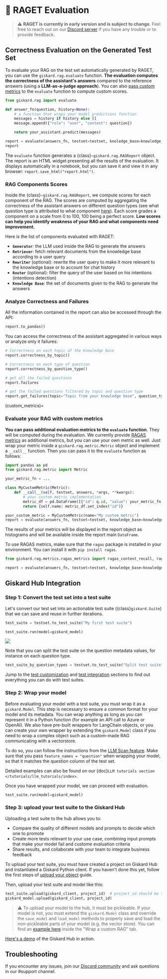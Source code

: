 # 🥇 RAGET Evaluation

> ⚠️ **RAGET is currently in early version and is subject to change**. Feel free to reach out on our [Discord server](https://discord.gg/fkv7CAr3FE) if you have any trouble or to provide feedback.


## Correctness Evaluation on the Generated Test Set

To evaluate your RAG on the test set automatically generated by RAGET, you can use the `giskard.rag.evaluate` function. 
**The evaluation computes the correctness of the assistant's answers** compared to the reference answers (using a 
**LLM-as-a-judge approach**). You can also [pass custom metrics](custom_metrics) to the `evaluate` function to compute 
custom scores.

```python
from giskard.rag import evaluate

def answer_fn(question, history=None):
    # a function that wraps your model predictions function
    messages = history if history else []
    message.append({"role": "user", "content": question})

    return your_assistant.predict(messages)

report = evaluate(answers_fn, testset=testset, knoledge_base=knowledge_base)
report
```

The `evaluate` function generates a {class}`~giskard.rag.RAGReport` object. The report is an HTML widget presenting all 
the results of the evaluation. It displays automatically in a notebook, but you can save it and view it in any browser: 
`report.save_html("report.html")`.

### RAG Components Scores
Inside the {class}`~giskard.rag.RAGReport`, we compute scores for each component of the RAG. The scores are computed by aggregating the correctness of the assistant answers on different question types (see what question type is attributed to what component [here](q_types)). Each score grades a component on a scale from 0 to 100, 100 being a perfect score. **Low scores can help you identify weakness of your RAG and what components need improvement.**

Here is the list of components evaluated with RAGET:
- **`Generator`**: the LLM used inside the RAG to generate the answers
- **`Retriever`**: fetch relevant documents from the knowledge base according to a user query
- **`Rewriter`** (optional): rewrite the user query to make it more relevant to the knowledge base or to account for chat history
- **`Router`** (optional): filter the query of the user based on his intentions (intentions detection)
- **`Knowledge Base`**: the set of documents given to the RAG to generate the answers


### Analyze Correctness and Failures
All the information contained in the report can also be accessed through the API:
    
```python
report.to_pandas()
```

You can access the correctness of the assistant aggregated in various ways or analyze only it failures: 

```python
# Correctness on each topic of the Knowledge Base
report.correctness_by_topic()

# Correctness on each type of question
report.correctness_by_question_type()

# get all the failed questions
report.failures

# get the failed questions filtered by topic and question type
report.get_failures(topic="Topic from your knowledge base", question_type="simple")
```


(custom_metrics)=
### Evaluate your RAG with custom metrics
**You can pass additional evaluation metrics to the `evaluate` function**. They will be computed during the evaluation. We currently provide [RAGAS metrics](https://docs.ragas.io/en/latest/concepts/metrics/index.html) as additional metrics, but you can use your own metric as well. Just wrap your metric inside a `giskard.rag.metric.Metric` object and implement a `__call__` function. Then you can pass it to the `evaluate` function as follows: 

```python
import pandas as pd
from giskard.rag.metric import Metric

your_metric_fn = ...

class MyCustomMetric(Metric):
    def __call__(self, testset, answers, *args, **kwargs):
        # your custom metric implementation
        metric_df = pd.DataFrame([{"id": q.id, "value": your_metric_fn(q, a)} for q, a in zip(testset.itertuples(), answers)])
        return {self.name: metric_df.set_index("id")}

your_custom_metric = MyCustomMetric(name="My custom metric")
report = evaluate(answers_fn, testset=testset, knowledge_base=knowledge_base, additional_metrics=[your_custom_metric])
```

The results of your metrics will be displayed in the report object as histograms and will be available inside the report main `DataFrame`. 

To use RAGAS metrics, make sure that the `ragas` package is installed in your environment. You can install it with `pip install ragas`.

```python
from giskard.rag.metrics.ragas_metrics import ragas_context_recall, ragas_faithfulness

report = evaluate(answers_fn, testset=testset, knowledge_base=knowledge_base, additional_metrics=[ragas_context_recall, ragas_faithfulness])
```

## Giskard Hub Integration 
### Step 1: Convert the test set into a test suite
Let's convert our test set into an actionable test suite ({class}`giskard.Suite`) that we can save and reuse in further iterations.

```python
test_suite = testset.to_test_suite("My first test suite")

test_suite.run(model=giskard_model)
```

![](./test_suite_widget.png)


Note that you can split the test suite on the question metadata values, for instance on each question type. 

```python
test_suite_by_question_types = testset.to_test_suite("Split test suite", slicing_metadata=["question_type"])
```

Jump to the [test customization](https://docs.giskard.ai/en/latest/open_source/customize_tests/index.html) and [test integration](https://docs.giskard.ai/en/latest/open_source/integrate_tests/index.html) sections to find out everything you can do with test suites.

### Step 2: Wrap your model
Before evaluating your model with a test suite, you must wrap it as a `giskard.Model`. This step is necessary to ensure a common format for your model and its metadata. You can wrap anything as long as you can represent it in a Python function (for example an API call to Azure or OpenAI). We also have pre-built wrappers for LangChain objects, or you can create your own wrapper by extending the `giskard.Model` class if you need to wrap a complex object such as a custom-made RAG communicating with a vectorstore.

To do so, you can follow the instructions from the [LLM Scan feature](../scan/scan_llm/index.md#step-1-wrap-your-model). Make sure that you pass `feature_names = "question"` when wrapping your model, so that it matches the question column of the test set.

Detailed examples can also be found on our {doc}`LLM tutorials section </tutorials/llm_tutorials/index>`.

Once you have wrapped your model, we can proceed with evaluation.

```python
test_suite.run(model=giskard_model)
```

### Step 3: upload your test suite to the Giskard Hub

Uploading a test suite to the hub allows you to:
* Compare the quality of different models and prompts to decide which one to promote
* Create more tests relevant to your use case, combining input prompts that make your model fail and custome evaluation criteria
* Share results, and collaborate with your team to integrate business feedback

To upload your test suite, you must have created a project on Giskard Hub and instantiated a Giskard Python client. If you haven't done this yet, follow the first steps of [upload your object](https://docs.giskard.ai/en/latest/giskard_hub/upload/index.html#upload-your-object) guide. 

Then, upload your test suite and model like this:
```python
test_suite.upload(giskard_client, project_id)  # project_id should be the id of the Giskard project in which you want to upload your suite
giskard_model.upload(giskard_client, project_id)
```

> ⚠️ To upload your model to the hub, it must be pickleable. If your model is not, you must extend the `giskard.Model` class and override the `save_model` and `load_model` methods to properly save and load the non-pickleable parts of your model (e.g. the vector store). You can find an [example here](../scan/scan_llm/index.md#step-1-wrap-your-model) inside the "Wrap a custom RAG" tab.

[Here's a demo](https://huggingface.co/spaces/giskardai/giskard) of the Giskard Hub in action.



## Troubleshooting
If you encounter any issues, join our [Discord community](https://discord.gg/fkv7CAr3FE) and ask questions in our #support channel.